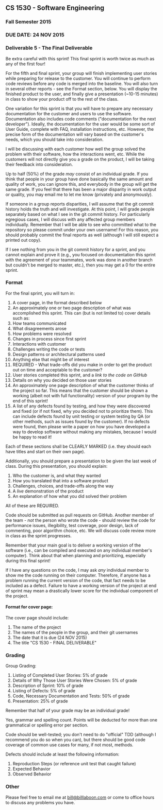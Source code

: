 ## CS 1530 - Software Engineering
### Fall Semester 2015

### DUE DATE: 24 NOV 2015

### Deliverable 5 - The Final Deliverable

Be extra careful with this sprint!  This final sprint is worth twice as much as any of the first four!

For the fifth and final sprint, your group will finish implementing user stories while preparing for release to the customer.  You will continue to perform code reviews before any code is merged into the baseline.  You will also turn in several other reports - see the Format section, below.  You will display the finished product to the user, and finally give a presentation (~10-15 minutes) in class to show your product off to the rest of the class.

One variation for this sprint is that you will have to prepare any necessary documentation for the customer and users to use the software.  Documentation also includes code comments ("documentation for the next developer").  Ideally, the documentation for the user would be some sort of User Guide, complete with FAQ, installation instructions, etc.  However, the precise form of the documentation will vary based on the customer's needs, which you should take into consideration.

I will be discussing with each customer how well the group solved the problem with their software, how the interactions went, etc.  While the customers will not directly give you a grade on the product, I will be taking their feedback into consideration.

Up to half (50%) of the grade _may_ consist of an individual grade. If you think that people in your group have done basically the same amount and quality of work, you can ignore this, and everybody in the group will get the same grade. If you feel that there has been a major disparity in work output or quality, you may email me to let me know (privately and anonymously).

If someone in a group reports disparities, I will assume that the git commit history holds the truth and will investigate. At this point, I will grade people separately based on what I see in the git commit history.  For particularly egregious cases, I will discuss with any affected group members individually.  Remember that I will be able to see who committed what to the repository so please commit under your own username! For this reason, you should probably commit the final reports as well (although I will still expect a printed out copy).

If I see nothing from you in the git commit history for a sprint, and you cannot explain and prove it (e.g., you focused on documentation this sprint with the agreement of your teammates, work was done in another branch but couldn't be merged to master, etc.), then you may get a 0 for the entire sprint.

### Format

For the final sprint, you will turn in:

1. A cover page, in the format described below
2. An approximately one or two page description of what was accomplished this sprint. This can (but is not limited to) cover details such as:
  1. How teams communicated
  1. What disagreements arose
  1. How problems were resolved
  1. Changes in process since first sprint
  1. Interactions with customer
  1. Challenges writing the code or tests
  1. Design patterns or architectural patterns used
  1. Anything else that might be of interest
  1. REQUIRED - What trade-offs did you make in order to get the product out on time and acceptable to the customer?
3. User stories completed this sprint, and a *link to the code on GitHub*
4. Details on why you decided on those user stories
5. An approximately one page description of what the customer thinks of the project so far.  This means that the customer should be shown a working (albeit not with full functionality) version of your program by the end of this sprint!
6. A list of any defects found by testing, and how they were discovered and fixed (or if not fixed, why you decided not to prioritize them). This can include defects found by unit testing or system testing by QA (or other methods, such as issues found by the customer). If no defects were found, then please write a paper on how you have developed a way to develop software without making any mistakes, because I would be happy to read it!

Each of these sections shall be CLEARLY MARKED (i.e. they should each have titles and start on their own page).

Additionally, you should prepare a presentation to be given the last week of class.  During this presentation, you should explain:
  1. Who the customer is, and what they wanted
  1. How you translated that into a software product
  1. Challenges, choices, and trade-offs along the way
  1. A _live_ demonstration of the product
  1. An explanation of how what you did solved their problem

All of these are REQUIRED.

Code should be submitted as pull requests on GitHub.  Another member of the team - *not* the person who wrote the code - should review the code for performance issues, illegibility, test coverage, poor design, lack of commenting, poor algorithm choice, etc.  We will discuss code review more in class as the sprint progresses.

Remember that your main goal is to deliver a working version of the software (i.e., can be compiled and executed on any individual member's computer).  Think about that when planning and prioritizing, especially during this final sprint!

If I have any questions on the code, I may ask *any* individual member to show me the code running on their computer.  Therefore, if anyone has a problem running the current version of the code, that fact needs to be included as a defect.  Failure to have a working version of the project at end of sprint may mean a drastically lower score for the individual component of the project.

#### Format for cover page:

The cover page should include:

1. The name of the project
1. The names of the people in the group, and their git usernames
1. The date that it is due (24 NOV 2015)
1. The title "CS 1530 - FINAL DELIVERABLE"

### Grading

Group Grading:

1. Listing of Completed User Stories: 5% of grade
1. Details of Why Those User Stories Were Chosen: 5% of grade
1. Description of Sprint: 10% of grade
1. Listing of Defects: 5% of grade
1. Code, Necessary Documentation and Tests: 50% of grade
1. Presentation: 25% of grade

Remember that half of your grade may be an individual grade!  

Yes, grammar and spelling count. Points will be deducted for more than one grammatical or spelling error per section.

Code should be well-tested; you don't need to do "official" TDD (although I recommend you do so when you can), but there should be good code coverage of common use cases for many, if not most, methods.

Defects should include at least the following information:

1. Reproduction Steps (or reference unit test that caught failure)
1. Expected Behavior
1. Observed Behavior

### Other

Please feel free to email me at bill@billlaboon.com or come to office hours to discuss any problems you have.
